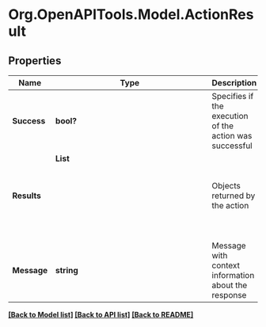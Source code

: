 # Org.OpenAPITools.Model.ActionResult
## Properties

Name | Type | Description | Notes
------------ | ------------- | ------------- | -------------
**Success** | **bool?** | Specifies if the execution of the action was successful | [optional] 
**Results** | **List<Object>** | Objects returned by the action | [optional] 
**Message** | **string** | Message with context information about the response | [optional] 

[[Back to Model list]](../README.md#documentation-for-models) [[Back to API list]](../README.md#documentation-for-api-endpoints) [[Back to README]](../README.md)

